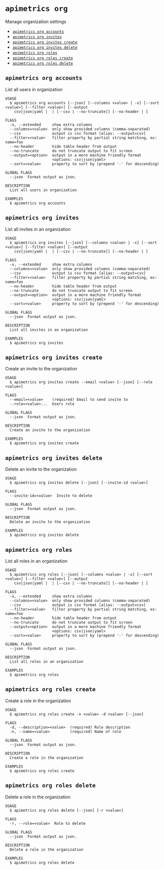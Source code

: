 `apimetrics org`
================

Manage organization settings

* [`apimetrics org accounts`](#apimetrics-org-accounts)
* [`apimetrics org invites`](#apimetrics-org-invites)
* [`apimetrics org invites create`](#apimetrics-org-invites-create)
* [`apimetrics org invites delete`](#apimetrics-org-invites-delete)
* [`apimetrics org roles`](#apimetrics-org-roles)
* [`apimetrics org roles create`](#apimetrics-org-roles-create)
* [`apimetrics org roles delete`](#apimetrics-org-roles-delete)

## `apimetrics org accounts`

List all users in organization

```
USAGE
  $ apimetrics org accounts [--json] [--columns <value> | -x] [--sort <value>] [--filter <value>] [--output
    csv|json|yaml |  | [--csv | --no-truncate]] [--no-header | ]

FLAGS
  -x, --extended     show extra columns
  --columns=<value>  only show provided columns (comma-separated)
  --csv              output is csv format [alias: --output=csv]
  --filter=<value>   filter property by partial string matching, ex: name=foo
  --no-header        hide table header from output
  --no-truncate      do not truncate output to fit screen
  --output=<option>  output in a more machine friendly format
                     <options: csv|json|yaml>
  --sort=<value>     property to sort by (prepend '-' for descending)

GLOBAL FLAGS
  --json  Format output as json.

DESCRIPTION
  List all users in organization

EXAMPLES
  $ apimetrics org accounts
```

## `apimetrics org invites`

List all invites in an organization

```
USAGE
  $ apimetrics org invites [--json] [--columns <value> | -x] [--sort <value>] [--filter <value>] [--output
    csv|json|yaml |  | [--csv | --no-truncate]] [--no-header | ]

FLAGS
  -x, --extended     show extra columns
  --columns=<value>  only show provided columns (comma-separated)
  --csv              output is csv format [alias: --output=csv]
  --filter=<value>   filter property by partial string matching, ex: name=foo
  --no-header        hide table header from output
  --no-truncate      do not truncate output to fit screen
  --output=<option>  output in a more machine friendly format
                     <options: csv|json|yaml>
  --sort=<value>     property to sort by (prepend '-' for descending)

GLOBAL FLAGS
  --json  Format output as json.

DESCRIPTION
  List all invites in an organization

EXAMPLES
  $ apimetrics org invites
```

## `apimetrics org invites create`

Create an invite to the organization

```
USAGE
  $ apimetrics org invites create --email <value> [--json] [--role <value>]

FLAGS
  --email=<value>    (required) Email to send invite to
  --role=<value>...  Users role

GLOBAL FLAGS
  --json  Format output as json.

DESCRIPTION
  Create an invite to the organization

EXAMPLES
  $ apimetrics org invites create
```

## `apimetrics org invites delete`

Delete an invite to the organization

```
USAGE
  $ apimetrics org invites delete [--json] [--invite-id <value>]

FLAGS
  --invite-id=<value>  Invite to delete

GLOBAL FLAGS
  --json  Format output as json.

DESCRIPTION
  Delete an invite to the organization

EXAMPLES
  $ apimetrics org invites delete
```

## `apimetrics org roles`

List all roles in an organization

```
USAGE
  $ apimetrics org roles [--json] [--columns <value> | -x] [--sort <value>] [--filter <value>] [--output
    csv|json|yaml |  | [--csv | --no-truncate]] [--no-header | ]

FLAGS
  -x, --extended     show extra columns
  --columns=<value>  only show provided columns (comma-separated)
  --csv              output is csv format [alias: --output=csv]
  --filter=<value>   filter property by partial string matching, ex: name=foo
  --no-header        hide table header from output
  --no-truncate      do not truncate output to fit screen
  --output=<option>  output in a more machine friendly format
                     <options: csv|json|yaml>
  --sort=<value>     property to sort by (prepend '-' for descending)

GLOBAL FLAGS
  --json  Format output as json.

DESCRIPTION
  List all roles in an organization

EXAMPLES
  $ apimetrics org roles
```

## `apimetrics org roles create`

Create a role in the organization

```
USAGE
  $ apimetrics org roles create -n <value> -d <value> [--json]

FLAGS
  -d, --description=<value>  (required) Role description
  -n, --name=<value>         (required) Name of role

GLOBAL FLAGS
  --json  Format output as json.

DESCRIPTION
  Create a role in the organization

EXAMPLES
  $ apimetrics org roles create
```

## `apimetrics org roles delete`

Delete a role in the organization

```
USAGE
  $ apimetrics org roles delete [--json] [-r <value>]

FLAGS
  -r, --role=<value>  Role to delete

GLOBAL FLAGS
  --json  Format output as json.

DESCRIPTION
  Delete a role in the organization

EXAMPLES
  $ apimetrics org roles delete
```
